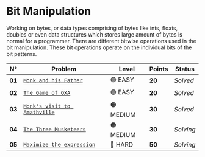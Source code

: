 # Bit Manipulation

Working on bytes, or data types comprising of bytes like ints, floats, doubles or even data structures which stores large amount of bytes is normal for a programmer. There are different bitwise operations used in the bit manipulation. These bit operations operate on the individual bits of the bit patterns.

| N°     | Problem                                                                | Level     | Points | Status    |
| ------ | ---------------------------------------------------------------------- | --------- | ------ | --------- |
| **01** | [`Monk and his Father`](./Monk-and-his-Father/README.md)               | 🟢 EASY   | **20** | _Solved_  |
| **02** | [`The Game of OXA`](./The-Game-of-OXA/README.md)                       | 🟢 EASY   | **20** | _Solved_  |
| **03** | [`Monk's visit to Amathville`](./Monk's-visit-to-Amathville/README.md) | 🟠 MEDIUM | **30** | _Solved_  |
| **04** | [`The Three Musketeers`](./The-Three-Musketeers/README.md)             | 🟠 MEDIUM | **30** | _Solving_ |
| **05** | [`Maximize the expression`](./Maximize-the-expression/README.md)       | 🔴 HARD   | **50** | _Solving_ |
